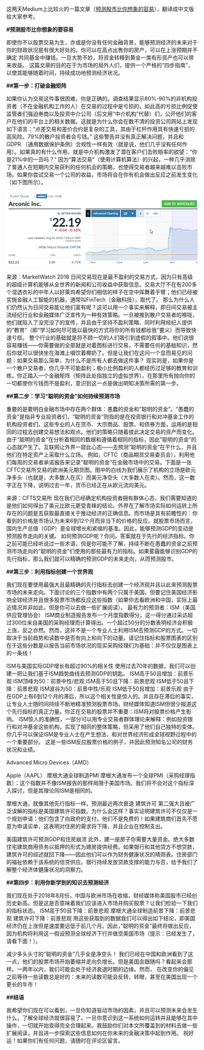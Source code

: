 这两天Medium上比较火的一篇文章（[预测股市比你想象的容易](https://medium.com/s/story/predicting-the-stock-market-is-easier-than-you-might-think-4f1e0bc05cfe)），翻译成中文版给大家参考。

**#预测股市比你想象的要容易**

即使你不以股票交易为生，亦或是你没有任何金融背景，能够预测经济的未来对于你的财政状况是有很大好处的。你可以在高点出售你的房产，可以在上涨预期并不确定
共同基金中赚钱。一旦大势不妙，将资金转移到黄金一类有形资产也可以带来收益。
这篇文章的目的在于为市场的局外人们，提供一个严格的“四步指南”，以使其能够随着时间，持续成功地预测经济状况。

**##第一步：打破金融矩阵**

如果你认为交易这件事很困难，你是正确的。调查结果显示80%-90%的非机构投资者（不在金融机构工作的人）在交易的过程中是亏损的。如此高的亏损比例促使监管者们强迫券商以及投资中介公司（后文用“中介机构”代替）们，公开他们的客户在他们的平台上的相关数据。这就是为什么你会在数不清的投资公司网站上发现如下语言：“点差交易和差价合约是复杂的工具，其由于杠杆作用具有快速亏损的高风险。79%的散户投资者会亏钱。”
这些警告并没有真正解决问题，并且和GDPR （通用数据保护条例）合规性一样有效（就是说，他们几乎没有任何作用）。如果真的有什么作用，就是中介机构激发了潜在客户们击败赔率的欲望：“你是21%中的一员吗？”
因为“算法交易”（使用计算机算法）的兴起，一种几乎消除了普通人在短期内交易获利的任何机会的策略，也使得交易者越来越难以击败市场。如果你尝试交易一个公司的收益，市场将会在你有机会做出反应之前发生变化（如下图所示）。

![Source: MarketWatch 2018.](imgs/1.%20Source%20MarketWatch%202018.jpg)
 
来源：MarketWatch 2018
日间交易现在是最不盈利的交易方式，因为只有高级的超级计算机能够从全世界的新闻和公司收益中获取信息。交易大厅不在有200多个湿透衣衫的中年人以好莱坞希望你们相信的样子在空中挥舞着手臂；他们已经被实施金融人工智能的机器，通常叫FinTech（金融科技），取代了。
那么为什么人们仍然认为日间交易能让他们富有呢？这可以用一个事实来解释，即日间交易被主流经纪行业和金融媒体广泛宣传为一种有效策略。一旦被推到散户交易者的喉咙，他们就陷入了没完没了的宣传，并且由于坚持不盈利策略、同时利用经纪人提供的“教育”（即“学习如何尽可能以最快的方式将你的所有钱都给我”要义）而导致快速亏损。
整个行业的基础就是将不顾一切的人们吸引到虚假的叙事中。他们说很容易赚钱——你需要做的全部就是对着图标进行交易，不需要任何的基础知识，然后你就可以很快坐在海滩上啜饮着椰奶了。但是让我们在这问一个显而易见的问题：如果交易那么简单，为什么不是所有人都去做这件事？
现实则是，如果你是一个散户交易者，你几乎不可能盈利；极小比例盈利的人都经历过足够的教育和训练。你正踏入一个金融矩阵（矩阵此处指独立的虚拟世界），在那里所有抛向你的一切都使你亏钱而不是盈利，意识到这一点是做出明知决策所需的第一步。

**##第二步：学习“聪明的资金”如何持续预测市场**

重要的是要明白金融市场中存在两个群体：愚蠢的资金和”聪明的资金”。“愚蠢的资金”是指非专业投资者们，“聪明的资金”则指的是在投资银行和对冲基金工作的机构投资者们。这些专业的人在货币、大宗商品、股票、和债券方面，运用的是相同的过程去创建交易想法和观点。他们的策略只随着彼此决定交易的资产而变化。
由于”聪明的资金”在分析着相同的数据和遵循着相同的指标，因此”聪明的资金”的心态就产生了。互联网让外界一窥此心态——去预测”聪明的资金”在干什么，并且他们在特定资产上采取什么立场。
例如，CFTC（商品期货交易委员会），利用他们每周的交易者承诺报告来记录”聪明的资金”在金融市场中的交易。下面是一张CFTC交易所交易的欧洲美元期货图。图中的白线为我们展示了机构的立场是欧元净多头（也就是，大多数人在买）而美元净空头（大多数人在卖）。然而，这一数字正在下降，说明过去一年，货币已经正在从欧元流向美元。

 
来源：CFTS交易所
现在我们已经确定机构投资者拥有群体心态，我们需要知道的是他们如何得出了美元比欧元更受青睐的结论。外界在了解市场实际如何运转上所存在的问题是去获取最直接关于推动经济的正确信息。而市场是具有前瞻性的：你看到的价格是市场认为未来6到12个月而非当下的价格的反应。就股票市场而言，国内生产总值（GDP）是全球增长和紧缩的基准。因此，能够预测GDP的变动是预测股市走向的关键。
如何预测GDP呢？你问。答案就在于先行的经济指标。你之前可能已经听说过一些术语，但是你可能不了解，持续不断在愚蠢的资金之前预测市场走向的”聪明的资金”们使用的那些最有力的指标。如果雾霾能够识别GDP的先行指标，那么我们就可以精确的预测GDP的未来走向，从而预测股市。

**##第三步：利用指标创建一个世界观**

我们现在要使用最强大且最精确的先行指标去创建一个经济观并且以此来预测股票市场的未来走向。下面讨论的三个指数中有两个只属于美国，但要记住美国经济影响全球经济并且很多股票市场都反应这些指数（如果你去看欧洲和中国，实际上最近情况并非如此，但是你可以去做一些扩展阅读）。
最有力的预测者：ISM（美国供应管理协会）
ISM商业制造报告发布一个月度指数得分，这一得分通过采访超过300位来自美国的采购经理而计算得出。一个超过50分的分数表明经济会积极上涨，反之亦然。然而，这并不是一个专业人士利用ISM去预测GDP的方式。一切取决于当前趋势和读数中是否有向上和向下的动量。请记住指标和股票图表的区别在于这些分数是以报告当前市场状况的现实采购经理们为基础：并不仅仅是图表上的一条线！
 
ISM与美国实际GDP增长有超过90%的相关性
使用过去70年的数据，我们可以创建一把让我们基于ISM趋势曲线去预测GDP的钥匙。
ISM高于50且增加：前景乐观
ISM顶峰为50：前景中性/悲观
ISM高于50且下降：前景悲观
ISM低于50且下降：前景悲观
ISM波谷为50：前景中性/乐观
ISM低于50且增加：前景乐观
由于在GDP上有6到12个月的滞后，所以这个相关性是惊人的。并且存在滞后的事实，让专业人士随时间持续不断地精准预测股票市场。财经媒体知道ISM但很少报道这个先行指标的真正力量。你正在交易的股票并不重要：ISM将对股票价格产生影响。
ISM惊人的准确性，一部分可以用专业交易者群体理论来解释：例如投资银行和对冲基金这些机构，实现了相同的整体策略，但采用了他们自己独特的变体。你几乎可以保证ISM是专业人士在产生想法、和对世界经济形成全球视野过程中的一个重要部分。
这是一些ISM反应股票价格的例子，并因此预测知名公司的财务状况和业绩。
 
Advanced Micro Devices（AMD）
 
Apple（AAPL）
摩根大通全球制造PMI
摩根大通发布一个全球PMI（采购经理指数）：这个指数并不像ISM报告的那样局限于美国市场。我们将不会对这个指标深入探讨，但是其理论同ISM是相同的。
 
摩根大通，就像其他先行指标一样，预测最近两次衰退
建筑许可
第二强大且被广泛误解的指标是美国建筑许可指数。为什么会这样？事实证明建筑许可不仅仅是一个规划申请：他们包含了向政府的支付。他们不是免费的！如果建筑商们首先不愿意为申请买单，这表明对住房的需求将下降，并且企业在控制支出。
 
美国建筑许可预测GDP和住房崩溃
此外，建一座房子你需要大量资金。绝大多数住宅建筑商用债务以抵押的形式为建房提供经费。如果银行和其他贷方不想贷款，建筑许可的综述就回下降——因此他们可以作为财务健康状况的晴雨表。住房部门的福祉依赖于该系统的信贷供应。银行持续发放贷款支撑的能力与否，给予我们了解整个经济体健康状况的洞察力。

**##第四步：利用你新学到的知识去预测经济**

我们现在处于2018年8月份，中国与欧洲市场在收缩，财经媒体称美国股市已经创历史新高。但是这是否意味着我们应该进入市场并购买股票？让我们检验一下我们的指标状态。
ISM高于50且下降：前景悲观
摩根大通全球制造前景下降：前景悲观
建筑许可下降：前景悲观
用这些获取到的数据我们可以得出如下结论，即美国经济仍在上涨但是速度要远低于前几个月。因此，”聪明的资金”最终将做出反应，因为机构将利用这一假设预测全球经济下行并做空美国市场（提示：已经发生了，请看下面！）。
 
减少多头头寸的”聪明的资金”几乎全是净空头！
我们已经在中国和欧洲看到了这一点，他们的股票市场开始萎缩并走向负增长。但是美国会跟随吗？看起来会那样。一两年以内，我们可能会处于经济衰退时期的边缘。然而， 在改变你的偏见之前等待一些读数总是好的：未来的读数可能会反转，转眼，甚至在美国出现一个更长的牛市！

**##结语**

我希望你们现在可以看到，一旦你知道驱动市场的因素，并且可以预测未来会发生什么，了解全球经济就很容易了。一旦你意识到这一系统如何运转并且能够在其中操作，一切就开始变得完全合理起来。我鼓励你们对本文所覆盖到的材料去做一些扩展阅读，并且进一步探索这些信息如何在你未来的金融决策中起到作用。
祝好运！如果你们有任何问题，请随时在评论区留言。
